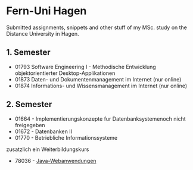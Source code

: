 # Fern-Uni Hagen
Submitted assignments, snippets and other stuff of my MSc. study on the Distance University in Hagen.

## 1. Semester
- 01793		Software Engineering I - Methodische Entwicklung objektorientierter Desktop-Applikationen 
- 01873	 	Daten- und Dokumentenmanagement im Internet (nur online)	
- 01874	 	Informations- und Wissensmanagement im Internet (nur online)


## 2. Semester
- 01664 - Implementierungskonzepte fur Datenbanksystemenoch nicht freigegeben 
- 01672 - Datenbanken II
- 01770 - Betriebliche Informationssysteme

zusatzlich ein Weiterbildungskurs
- 78036 - [Java-Webanwendungen](http://www.isdb.fernuni-hagen.de/weiterbildung/index.php/informatik-kurse/java-webanwendungen)